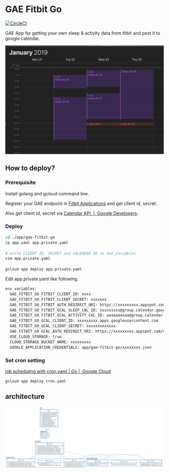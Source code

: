 # GAE Fitbit Go

[![CircleCI](https://circleci.com/gh/go-zen-chu/gae-fitbit-go/tree/master.svg?style=svg)](https://circleci.com/gh/go-zen-chu/gae-fitbit-go/tree/master)

GAE App for getting your own sleep & activity data from fitbit and post it to google calendar.

![](./docs/readme_calendar.png)

## How to deploy?

### Prerequisite

Install golang and gcloud command line.

Register your GAE endpoint in [Fitbit Applications](https://dev.fitbit.com/apps/new) and get client id, secret.

Also get client id, secret via [Calendar API  |  Google Developers](https://developers.google.com/calendar/).

### Deploy

```bash
cd ./app/gae-fitbit-go
cp app.yaml app.private.yaml

# write CLIENT ID, SECRET and CALENDAR ID to env_variables
vim app.private.yaml

gcloud app deploy app.private.yaml
```

Edit app.private.yaml like following.

````bash
env_variables:
  GAE_FITBIT_GO_FITBIT_CLIENT_ID: xxxx
  GAE_FITBIT_GO_FITBIT_CLIENT_SECRET: xxxxxxx
  GAE_FITBIT_GO_FITBIT_AUTH_REDIRECT_URI: https://xxxxxxxxx.appspot.com/v1/fitbitstoretoken
  GAE_FITBIT_GO_FITBIT_GCAL_SLEEP_CAL_ID: sssssssss@group.calendar.google.com
  GAE_FITBIT_GO_FITBIT_GCAL_ACTIVITY_CAL_ID: aaaaaaaaaa@group.calendar.google.com
  GAE_FITBIT_GO_GCAL_CLIENT_ID: xxxxxxxxx.apps.googleusercontent.com
  GAE_FITBIT_GO_GCAL_CLIENT_SECRET: xxxxxxxxxxxxx
  GAE_FITBIT_GO_GCAL_AUTH_REDIRECT_URI: https://xxxxxxxxx.appspot.com/v1/gcalstoretoken
  USE_CLOUD_STORAGE: true
  CLOUD_STORAGE_BUCKET_NAME: xxxxxxxxx
  GOOGLE_APPLICATION_CREDENTIALS: app/gae-fitbit-go/xxxxxxxx.json
````

### Set cron setting

[job scheduling with cron.yaml | Go |  Google Cloud](https://cloud.google.com/appengine/docs/flexible/go/scheduling-jobs-with-cron-yaml)

```
gcloud app deploy cron.yaml
```

## architecture

![](./docs/components.png)
